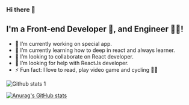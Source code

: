 ### Hi there 👋

<!--
**bsaygili/bsaygili** is a ✨ _special_ ✨ repository because its `README.md` (this file) appears on your GitHub profile.

Here are some ideas to get you started:
- 💬 Ask me about ...
- 📫 How to reach me: ...
- 😄 Pronouns: ...
-->
## I'm a Front-end Developer 🚀, and Engineer 👨‍🎓!

- 🔭 I’m currently working on special app.
- 🌱 I’m currently learning how to deep in react and always learner.
- 👯 I’m looking to collaborate on React developer.
- 🤔 I’m looking for help with ReactJs developer.
- ⚡ Fun fact: I love to read, play video game and cycling 🚴‍♀️


![Github stats 1](https://github-readme-stats.vercel.app/api?username=bsaygili&show_icons=true&theme=gradient) 
<!-- ![Github stats 2](https://github-readme-stats.vercel.app/api?username=bsaygili&show_icons=true&theme=radical)
 -->

 [![Anurag's GitHub stats](https://github-readme-stats.vercel.app/api?username=bsaygili&show_icons=true&theme=gradient)](https://github.com/anuraghazra/github-readme-stats)
 
 


